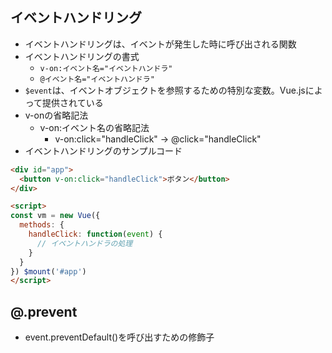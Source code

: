 ## イベントハンドリング
- イベントハンドリングは、イベントが発生した時に呼び出される関数
- イベントハンドリングの書式
    - `v-on:イベント名="イベントハンドラ"`
    - `@イベント名="イベントハンドラ"`
- `$event`は、イベントオブジェクトを参照するための特別な変数。Vue.jsによって提供されている
- v-onの省略記法
    - v-on:イベント名の省略記法
        - v-on:click="handleClick" → @click="handleClick"
- イベントハンドリングのサンプルコード
```html
<div id="app">
  <button v-on:click="handleClick">ボタン</button>
</div>

<script>
const vm = new Vue({
  methods: {
    handleClick: function(event) {
      // イベントハンドラの処理
    }
  }
}) $mount('#app')
</script>
```

## @<event>.prevent
- event.preventDefault()を呼び出すための修飾子